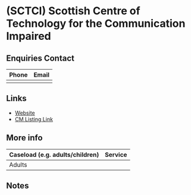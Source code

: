 
# <span style="color:;">(SCTCI)</span> Scottish Centre of Technology for the Communication Impaired

## Enquiries Contact
| Phone | Email |
| ----- | ----- |
|  |  |

## Links

- [Website]()
- [CM Listing Link]()

## More info
| Caseload (e.g. adults/children) | Service |
| ------------------------------- | ------- |
| Adults |  |


## Notes


